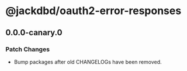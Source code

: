 # @jackdbd/oauth2-error-responses

## 0.0.0-canary.0

### Patch Changes

- Bump packages after old CHANGELOGs have been removed.
